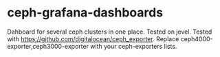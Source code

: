 # ceph-grafana-dashboards
Dahboard for several ceph clusters in one place.
Tested on jevel.
Tested with https://github.com/digitalocean/ceph_exporter.
Replace ceph4000-exporter,ceph3000-exporter with your ceph-exporters lists.
